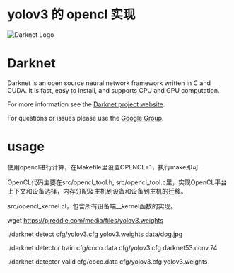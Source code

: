 # yolov3 的 opencl 实现 #

![Darknet Logo](http://pjreddie.com/media/files/darknet-black-small.png)

# Darknet #
Darknet is an open source neural network framework written in C and CUDA. It is fast, easy to install, and supports CPU and GPU computation.

For more information see the [Darknet project website](http://pjreddie.com/darknet).

For questions or issues please use the [Google Group](https://groups.google.com/forum/#!forum/darknet).

# usage #
使用opencl进行计算，在Makefile里设置OPENCL=1，执行make即可

OpenCL代码主要在src/opencl_tool.h, src/opencl_tool.c里，实现OpenCL平台上下文和设备选择，内存分配及主机到设备和设备到主机的迁移。

src/opencl_kernel.cl，包含所有设备端__kernel函数的实现。

wget https://pjreddie.com/media/files/yolov3.weights

./darknet detect cfg/yolov3.cfg yolov3.weights data/dog.jpg

./darknet detector train cfg/coco.data cfg/yolov3.cfg darknet53.conv.74

./darknet detector valid cfg/coco.data cfg/yolov3.cfg yolov3.weights

